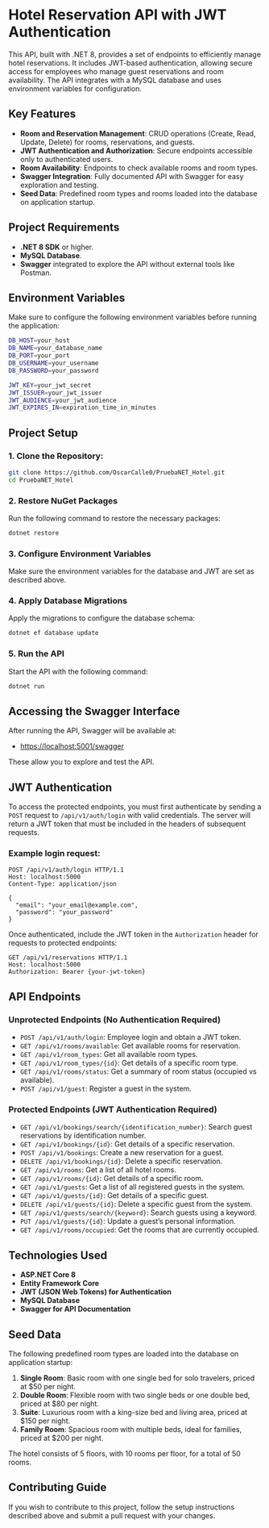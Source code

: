 # Hotel Reservation API with JWT Authentication

This API, built with .NET 8, provides a set of endpoints to efficiently manage hotel reservations. It includes JWT-based authentication, allowing secure access for employees who manage guest reservations and room availability. The API integrates with a MySQL database and uses environment variables for configuration.

## Key Features

- **Room and Reservation Management**: CRUD operations (Create, Read, Update, Delete) for rooms, reservations, and guests.
- **JWT Authentication and Authorization**: Secure endpoints accessible only to authenticated users.
- **Room Availability**: Endpoints to check available rooms and room types.
- **Swagger Integration**: Fully documented API with Swagger for easy exploration and testing.
- **Seed Data**: Predefined room types and rooms loaded into the database on application startup.

## Project Requirements

- **.NET 8 SDK** or higher.
- **MySQL Database**.
- **Swagger** integrated to explore the API without external tools like Postman.

## Environment Variables

Make sure to configure the following environment variables before running the application:

```bash
DB_HOST=your_host
DB_NAME=your_database_name
DB_PORT=your_port
DB_USERNAME=your_username
DB_PASSWORD=your_password

JWT_KEY=your_jwt_secret
JWT_ISSUER=your_jwt_issuer
JWT_AUDIENCE=your_jwt_audience
JWT_EXPIRES_IN=expiration_time_in_minutes
```

## Project Setup

### 1. Clone the Repository:

```bash
git clone https://github.com/OscarCalle0/PruebaNET_Hotel.git
cd PruebaNET_Hotel
```

### 2. Restore NuGet Packages

Run the following command to restore the necessary packages:

```bash
dotnet restore
```

### 3. Configure Environment Variables

Make sure the environment variables for the database and JWT are set as described above.

### 4. Apply Database Migrations

Apply the migrations to configure the database schema:

```bash
dotnet ef database update
```

### 5. Run the API

Start the API with the following command:

```bash
dotnet run
```

## Accessing the Swagger Interface

After running the API, Swagger will be available at:

- [https://localhost:5001/swagger](https://localhost:5002/swagger)

These allow you to explore and test the API.

## JWT Authentication

To access the protected endpoints, you must first authenticate by sending a `POST` request to `/api/v1/auth/login` with valid credentials. The server will return a JWT token that must be included in the headers of subsequent requests.

### Example login request:

```http
POST /api/v1/auth/login HTTP/1.1
Host: localhost:5000
Content-Type: application/json

{
  "email": "your_email@example.com",
  "password": "your_password"
}
```

Once authenticated, include the JWT token in the `Authorization` header for requests to protected endpoints:

```http
GET /api/v1/reservations HTTP/1.1
Host: localhost:5000
Authorization: Bearer {your-jwt-token}
```

## API Endpoints

### Unprotected Endpoints (No Authentication Required)

- `POST /api/v1/auth/login`: Employee login and obtain a JWT token.
- `GET /api/v1/rooms/available`: Get available rooms for reservation.
- `GET /api/v1/room_types`: Get all available room types.
- `GET /api/v1/room_types/{id}`: Get details of a specific room type.
- `GET /api/v1/rooms/status`: Get a summary of room status (occupied vs available).
- `POST /api/v1/guest`: Register a guest in the system.

### Protected Endpoints (JWT Authentication Required)

- `GET /api/v1/bookings/search/{identification_number}`: Search guest reservations by identification number.
- `GET /api/v1/bookings/{id}`: Get details of a specific reservation.
- `POST /api/v1/bookings`: Create a new reservation for a guest.
- `DELETE /api/v1/bookings/{id}`: Delete a specific reservation.
- `GET /api/v1/rooms`: Get a list of all hotel rooms.
- `GET /api/v1/rooms/{id}`: Get details of a specific room.
- `GET /api/v1/guests`: Get a list of all registered guests in the system.
- `GET /api/v1/guests/{id}`: Get details of a specific guest.
- `DELETE /api/v1/guests/{id}`: Delete a specific guest from the system.
- `GET /api/v1/guests/search/{keyword}`: Search guests using a keyword.
- `PUT /api/v1/guests/{id}`: Update a guest’s personal information.
- `GET /api/v1/rooms/occupied`: Get the rooms that are currently occupied.

## Technologies Used

- **ASP.NET Core 8**
- **Entity Framework Core**
- **JWT (JSON Web Tokens) for Authentication**
- **MySQL Database**
- **Swagger for API Documentation**

## Seed Data

The following predefined room types are loaded into the database on application startup:

1. **Single Room**: Basic room with one single bed for solo travelers, priced at $50 per night.
2. **Double Room**: Flexible room with two single beds or one double bed, priced at $80 per night.
3. **Suite**: Luxurious room with a king-size bed and living area, priced at $150 per night.
4. **Family Room**: Spacious room with multiple beds, ideal for families, priced at $200 per night.

The hotel consists of 5 floors, with 10 rooms per floor, for a total of 50 rooms.

## Contributing Guide

If you wish to contribute to this project, follow the setup instructions described above and submit a pull request with your changes.

